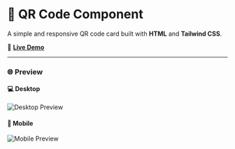 # 📱 QR Code Component

A simple and responsive QR code card built with **HTML** and **Tailwind CSS**.

🔗 **[Live Demo](https://frontend-mentor-newbie-5qne.vercel.app/)**

---

### 🌐 Preview

#### 💻 Desktop
![Desktop Preview](qr-code-component/images/desktop-view.png)

#### 📱 Mobile
![Mobile Preview](./images/mobile-view.png)
